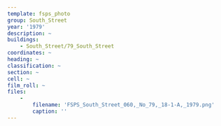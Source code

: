 ```yaml
---
template: fsps_photo
group: South_Street
year: '1979'
description: ~
buildings:
    - South_Street/79_South_Street
coordinates: ~
heading: ~
classification: ~
section: ~
cell: ~
film_roll: ~
files:
    -
        filename: 'FSPS_South_Street_060,_No_79,_18-1-A,_1979.png'
        caption: ''
---
```

